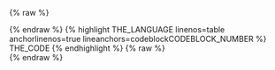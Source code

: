 {% raw %}<div class="codeblock">{% endraw %}
{% highlight THE_LANGUAGE linenos=table anchorlinenos=true lineanchors=codeblockCODEBLOCK_NUMBER %}
THE_CODE
{% endhighlight %}
{% raw %}</div>{% endraw %}
